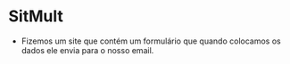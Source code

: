 # SitMult

 * Fizemos um site que contém um formulário que quando colocamos os dados ele envia para o nosso email.
